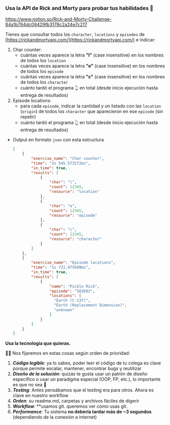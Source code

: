 ### Usa la API de Rick and Morty para probar tus habilidades 🥼

https://www.notion.so/Rick-and-Morty-Challenge-84a1b794dc09429fb3178c2a24e7c217

Tienes que consultar todos los `character`, `locations` y `episodes` de [https://rickandmortyapi.com/](https://rickandmortyapi.com/) e indicar:

1. Char counter:
    - cuántas veces aparece la letra **"l"** (case insensitive) en los nombres de todos los `location`
    - cuántas veces aparece la letra **"e"** (case insensitive) en los nombres de todos los `episode`
    - cuántas veces aparece la letra **"c"** (case insensitive) en los nombres de todos los `character`
    - cuánto tardó el programa 👆 en total (desde inicio ejecución hasta entrega de resultados)
2. Episode locations:
    - para cada `episode`, indicar la cantidad y un listado con las `location` (`origin`) de todos los `character` que aparecieron en ese `episode` (sin repetir)
    - cuánto tardó el programa 👆 en total (desde inicio ejecución hasta entrega de resultados)
- Output en formato `json` con esta estructura
    
    ```json
    [
        {
            "exercise_name": "Char counter",
            "time": "2s 545.573272ms",
            "in_time": true,
            "results": [
                {
                    "char": "l",
                    "count": 12345,
                    "resource": "location"
                },
                {
                    "char": "e",
                    "count": 12345,
                    "resource": "episode"
                },
                {
                    "char": "c",
                    "count": 12345,
                    "resource": "character"
                }
            ]
        },
        {
            "exercise_name": "Episode locations",
            "time": "1s 721.975698ms",
            "in_time": true,
            "results": [
                {
                    "name": "Pickle Rick",
                    "episode": "S03E03",
                    "locations": [
                      "Earth (C-137)",
                      "Earth (Replacement Dimension)",
                      "unknown"
                    ]
                }
            ]
        }
    ]
    ```
    

**Usa la tecnología que quieras.**

<aside>
🦸‍♂️ Nos fijaremos en estas cosas según orden de prioridad:

</aside>

1. ***Código legible***: ya lo sabes, poder leer el código de tu colega es clave porque permite escalar,  mantener, encontrar bugs y reutilizar
2. ***Diseño de la solución***: quizás te gusta usar un patrón de diseño específico o usar un paradigma especial (OOP, FP, etc.), lo importante es que no sea 🍝
3. ***Testing**:* Antes pensábamos que el testing era para otros. Ahora es clave en nuestro workflow
4. ***Orden**:* su readme.md, carpetas y archivos fáciles de digerir
5. ***Workflow***: **usamos git. queremos ver cómo usas git.
6. ***Performance**:* Tu sistema **no debería tardar más de ~3 segundos** (dependiendo de la conexión a internet)